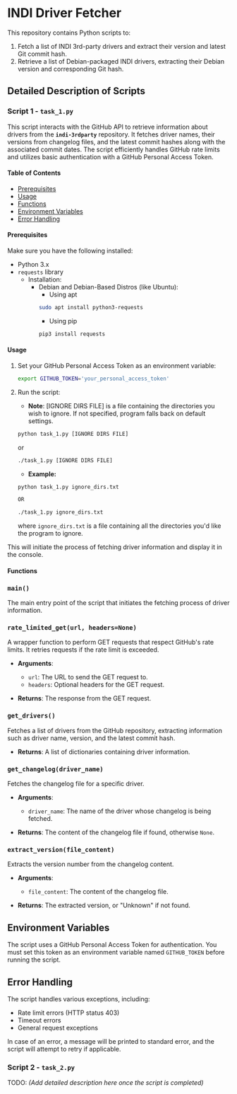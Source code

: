# INDI Driver Fetcher

This repository contains Python scripts to:

1. Fetch a list of INDI 3rd-party drivers and extract their version and latest Git commit hash.
2. Retrieve a list of Debian-packaged INDI drivers, extracting their Debian version and corresponding Git hash.

## Detailed Description of Scripts

### Script 1 - `task_1.py`

This script interacts with the GitHub API to retrieve information about drivers from the **`indi-3rdparty`** repository. It fetches driver names, their versions from changelog files, and the latest commit hashes along with the associated commit dates. The script efficiently handles GitHub rate limits and utilizes basic authentication with a GitHub Personal Access Token.

#### Table of Contents

- [Prerequisites](#prerequisites)
- [Usage](#usage)
- [Functions](#functions)
- [Environment Variables](#environment-variables)
- [Error Handling](#error-handling)

#### Prerequisites

Make sure you have the following installed:

- Python 3.x
- `requests` library
  - Installation:
    - Debian and Debian-Based Distros (like Ubuntu):
      - Using apt
      ```bash
      sudo apt install python3-requests
      ```
      - Using pip
      ```bash
      pip3 install requests
      ```

#### Usage

1. Set your GitHub Personal Access Token as an environment variable:

   ```bash
   export GITHUB_TOKEN='your_personal_access_token'
   ```

2. Run the script:
   - **Note**: [IGNORE DIRS FILE] is a file containing the directories you wish to ignore.
   If not specified, program falls back on default settings.

   ```bash
   python task_1.py [IGNORE DIRS FILE]
   ```
   or
   ```bash
   ./task_1.py [IGNORE DIRS FILE]
   ```

   - **Example:**
   ```bash
   python task_1.py ignore_dirs.txt
   
   OR
   
   ./task_1.py ignore_dirs.txt
   ```
   where `ignore_dirs.txt` is a file containing all the directories you'd like the program to ignore.
   
This will initiate the process of fetching driver information and display it in the console.

#### Functions

### `main()`
The main entry point of the script that initiates the fetching process of driver information.

### `rate_limited_get(url, headers=None)`
A wrapper function to perform GET requests that respect GitHub's rate limits. It retries requests if the rate limit is exceeded.

- **Arguments**:
  - `url`: The URL to send the GET request to.
  - `headers`: Optional headers for the GET request.
  
- **Returns**: The response from the GET request.

### `get_drivers()`
Fetches a list of drivers from the GitHub repository, extracting information such as driver name, version, and the latest commit hash.

- **Returns**: A list of dictionaries containing driver information.

### `get_changelog(driver_name)`
Fetches the changelog file for a specific driver.

- **Arguments**:
  - `driver_name`: The name of the driver whose changelog is being fetched.
  
- **Returns**: The content of the changelog file if found, otherwise `None`.

### `extract_version(file_content)`
Extracts the version number from the changelog content.

- **Arguments**:
  - `file_content`: The content of the changelog file.
  
- **Returns**: The extracted version, or "Unknown" if not found.

## Environment Variables

The script uses a GitHub Personal Access Token for authentication. You must set this token as an environment variable named `GITHUB_TOKEN` before running the script.

## Error Handling

The script handles various exceptions, including:

- Rate limit errors (HTTP status 403)
- Timeout errors
- General request exceptions

In case of an error, a message will be printed to standard error, and the script will attempt to retry if applicable.


### Script 2 - `task_2.py`

 TODO: *(Add detailed description here once the script is completed)*
